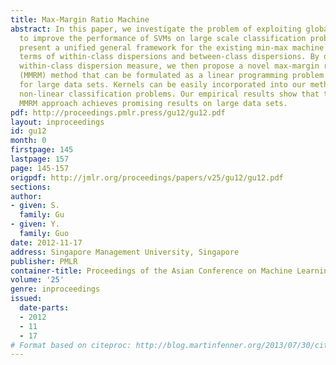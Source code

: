 ```yaml
---
title: Max-Margin Ratio Machine
abstract: In this paper, we investigate the problem of exploiting global information
  to improve the performance of SVMs on large scale classification problems. We first
  present a unified general framework for the existing min-max machine methods in
  terms of within-class dispersions and between-class dispersions. By defining a new
  within-class dispersion measure, we then propose a novel max-margin ratio machine
  (MMRM) method that can be formulated as a linear programming problem with scalability
  for large data sets. Kernels can be easily incorporated into our method to address
  non-linear classification problems. Our empirical results show that the proposed
  MMRM approach achieves promising results on large data sets.
pdf: http://proceedings.pmlr.press/gu12/gu12.pdf
layout: inproceedings
id: gu12
month: 0
firstpage: 145
lastpage: 157
page: 145-157
origpdf: http://jmlr.org/proceedings/papers/v25/gu12/gu12.pdf
sections: 
author:
- given: S.
  family: Gu
- given: Y.
  family: Guo
date: 2012-11-17
address: Singapore Management University, Singapore
publisher: PMLR
container-title: Proceedings of the Asian Conference on Machine Learning
volume: '25'
genre: inproceedings
issued:
  date-parts:
  - 2012
  - 11
  - 17
# Format based on citeproc: http://blog.martinfenner.org/2013/07/30/citeproc-yaml-for-bibliographies/
---
```

